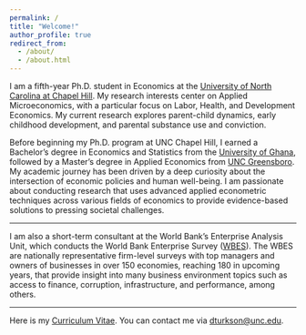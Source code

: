 ```yaml
---
permalink: /
title: "Welcome!"
author_profile: true
redirect_from: 
  - /about/
  - /about.html
---
```


I am a fifth-year Ph.D. student in Economics at the [University of North Carolina at Chapel Hill](https://econ.unc.edu/graduate). My research interests center on Applied Microeconomics, with a particular focus on Labor, Health, and Development Economics. My current research explores parent-child dynamics, early childhood development, and parental substance use and conviction.


Before beginning my Ph.D. program at UNC Chapel Hill, I earned a Bachelor’s degree in Economics and Statistics from the [University of Ghana](https://www.ug.edu.gh), followed by a Master’s degree in Applied Economics from [UNC Greensboro](https://bryan.uncg.edu/departments/department-of-economics/). My academic journey has been driven by a deep curiosity about the intersection of economic policies and human well-being. I am passionate about conducting research that uses advanced applied econometric techniques across various fields of economics to provide evidence-based solutions to pressing societal challenges.

---

I am also a short-term consultant at the World Bank’s Enterprise Analysis Unit, which conducts the World Bank Enterprise Survey ([WBES](https://www.enterprisesurveys.org/en/enterprisesurveys)). The WBES are nationally representative firm-level surveys with top managers and owners of businesses in over 150 economies, reaching 180 in upcoming years, that provide insight into many business environment topics such as access to finance, corruption, infrastructure, and performance, among others.

---

Here is my [Curriculum Vitae](/files/dturkson_CV_2025.pdf). You can contact me via [dturkson@unc.edu](mailto:dturkson@unc.edu).

